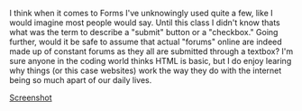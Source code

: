 I think when it comes to Forms I've unknowingly used quite a few, like I would imagine most people would say. Until this class I didn't know thats what was the term to describe a "submit" button or a "checkbox." Going further, would it be safe to assume that actual "forums" online are indeed made up of constant forums as they all are submitted through a textbox? I'm sure anyone in the coding world thinks HTML is basic, but I do enjoy learing why things (or this case websites) work the way they do with the internet being so much apart of our daily lives.





[Screenshot](./Images/screenshot07.JPG)
